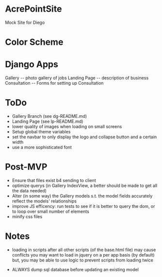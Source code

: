 # AcrePointSite 

Mock Site for Diego

# Color Scheme


# Django Apps
Gallery -- photo gallery of jobs
Landing Page -- description of business
Consultation -- Forms for setting up Consultation

# ToDo
- Gallery Branch (see dg-README.md)
- Landing Page (see lp-README.md)
- lower quality of images when loading on small screens
- Setup global theme variables 
- set the navbar to only display the logo and collapse button and a certain width
- use a more sophisticated font

# Post-MVP
- Ensure that files exist b4 sending to client
- optimize querys (in Gallery IndexView, a better should be made to get all the data needed)
- Alter (in some way) the Gallery models s.t. the model fields accurately reflect the models' relationships
- improve JS efficency: run tests to see if it is better to query the dom, or to loop over small number of elements
- minify css files

# Notes
- loading in scripts after all other scripts (of the base.html file) may cause conflicts 
  you may want to load in jquery on a per app basis (by default) but, you may be able to use logic to prevent scripts from loading twice

- ALWAYS dump sql database before updating an existing model 